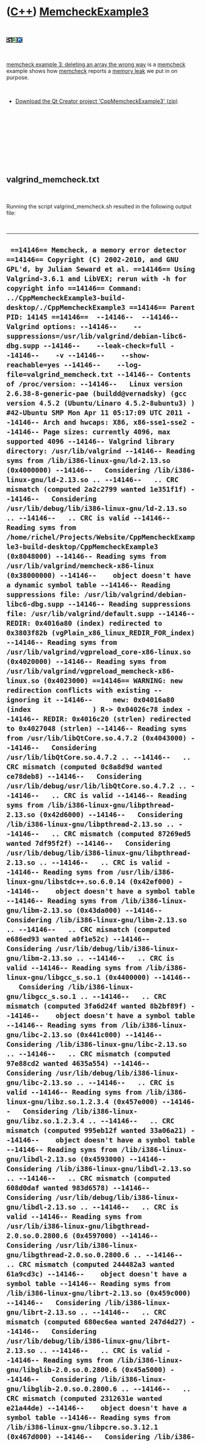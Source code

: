 



 

 

 

 

 

([C++](Cpp.htm)) [MemcheckExample3](CppMemcheckExample3.htm)
============================================================

 

![STL](PicStl.png)![Qt
Creator](PicQtCreator.png)![Lubuntu](PicLubuntu.png)

 

[memcheck example 3: deleting an array the wrong
way](CppMemcheckExample3.htm) is a [memcheck](CppMemcheck.htm) example
shows how [memcheck](CppMemcheck.htm) reports a [memory
leak](CppMemoryLeak.htm) we put in on purpose.

 

-   [Download the Qt Creator project
    'CppMemcheckExample3' (zip)](CppMemcheckExample3.zip)

 

 

 

 

 

valgrind\_memcheck.txt
----------------------

 

Running the script valgrind\_memcheck.sh resulted in the following
output file:

 

  -------------------------------------------------------------------------------------------------------------------------------------------------------------------------------------------------------------------------------------------------------------------------------------------------------------------------------------------------------------------------------------------------------------------------------------------------------------------------------------------------------------------------------------------------------------------------------------------------------------------------------------------------------------------------------------------------------------------------------------------------------------------------------------------------------------------------------------------------------------------------------------------------------------------------------------------------------------------------------------------------------------------------------------------------------------------------------------------------------------------------------------------------------------------------------------------------------------------------------------------------------------------------------------------------------------------------------------------------------------------------------------------------------------------------------------------------------------------------------------------------------------------------------------------------------------------------------------------------------------------------------------------------------------------------------------------------------------------------------------------------------------------------------------------------------------------------------------------------------------------------------------------------------------------------------------------------------------------------------------------------------------------------------------------------------------------------------------------------------------------------------------------------------------------------------------------------------------------------------------------------------------------------------------------------------------------------------------------------------------------------------------------------------------------------------------------------------------------------------------------------------------------------------------------------------------------------------------------------------------------------------------------------------------------------------------------------------------------------------------------------------------------------------------------------------------------------------------------------------------------------------------------------------------------------------------------------------------------------------------------------------------------------------------------------------------------------------------------------------------------------------------------------------------------------------------------------------------------------------------------------------------------------------------------------------------------------------------------------------------------------------------------------------------------------------------------------------------------------------------------------------------------------------------------------------------------------------------------------------------------------------------------------------------------------------------------------------------------------------------------------------------------------------------------------------------------------------------------------------------------------------------------------------------------------------------------------------------------------------------------------------------------------------------------------------------------------------------------------------------------------------------------------------------------------------------------------------------------------------------------------------------------------------------------------------------------------------------------------------------------------------------------------------------------------------------------------------------------------------------------------------------------------------------------------------------------------------------------------------------------------------------------------------------------------------------------------------------------------------------------------------------------------------------------------------------------------------------------------------------------------------------------------------------------------------------------------------------------------------------------------------------------------------------------------------------------------------------------------------------------------------------------------------------------------------------------------------------------------------------------------------------------------------------------------------------------------------------------------------------------------------------------------------------------------------------------------------------------------------------------------------------------------------------------------------------------------------------------------------------------------------------------------------------------------------------------------------------------------------------------------------------------------------------------------------------------------------------------------------------------------------------------------------------------------------------------------------------------------------------------------------------------------------------------------------------------------------------------------------------------------------------------------------------------------------------------------------------------------------------------------------------------------------------------------------------------------------------------------------------------------------------------------------------------------------------------------------------------------------------------------------------------------------------------------------------------------------------------------------------------------------------------------------------------------------------------------------------------------------------------------------------------------------------------------------------------------------------------------------------------------------------------------------------------------------------------------------------------------------------------------------------------------------------------------------------------------------------------------------------------------------------------------------------------------------------------------------------------------------------------------------------------------------------------------------------------------------------------------------------------------------------------------------------------------------------------------------------------------------------------------------------------------------------------------------------------------------------------------------------------------------------------------------------------------------------------------------------------------------------------------------------------------------------------------------------------------------------------------------------------------------------------------------------------------------------------------------------------------------------------------------------------------------------------------------------------------------------------------------------------------------------------------------------------------------------------------------------------------------------------------------------------------------------------------------------------------------------------------------------------------------------------------------------------------------------------------------------------------------------------------------------------------------------------------------------------------------------------------------------------------------------------------------------------------------------------------------------------------------------------------------------------------------------------------------------------------------------------------------------------------------------------------------------------------------------------------------------------------------------------------------------------------------------------------------------------------------------------------------------------------------------------------------------------------------------------------------------------------------------------------------------------------------------------------------------------------------------------------------------------------------------------------------------------------------------------------------------------------------------------------------------------------------------------------------------------------------------------------------------------------------------------------------------------------------------------------------------------------------------------------------------------------------------------------------------------------------------------------------------------------------------------------------------------------------------------------------------------------------------------------------------------------------------------------------------------------------------------------------------------------------------------------------------------------------------------------------------------------------------------------------------------------------------------
  ` ==14146== Memcheck, a memory error detector ==14146== Copyright (C) 2002-2010, and GNU GPL'd, by Julian Seward et al. ==14146== Using Valgrind-3.6.1 and LibVEX; rerun with -h for copyright info ==14146== Command: ../CppMemcheckExample3-build-desktop/./CppMemcheckExample3 ==14146== Parent PID: 14145 ==14146==  --14146--  --14146-- Valgrind options: --14146--    --suppressions=/usr/lib/valgrind/debian-libc6-dbg.supp --14146--    --leak-check=full --14146--    -v --14146--    --show-reachable=yes --14146--    --log-file=valgrind_memcheck.txt --14146-- Contents of /proc/version: --14146--   Linux version 2.6.38-8-generic-pae (buildd@vernadsky) (gcc version 4.5.2 (Ubuntu/Linaro 4.5.2-8ubuntu3) ) #42-Ubuntu SMP Mon Apr 11 05:17:09 UTC 2011 --14146-- Arch and hwcaps: X86, x86-sse1-sse2 --14146-- Page sizes: currently 4096, max supported 4096 --14146-- Valgrind library directory: /usr/lib/valgrind --14146-- Reading syms from /lib/i386-linux-gnu/ld-2.13.so (0x4000000) --14146--   Considering /lib/i386-linux-gnu/ld-2.13.so .. --14146--   .. CRC mismatch (computed 2a2c2799 wanted 1e351f1f) --14146--   Considering /usr/lib/debug/lib/i386-linux-gnu/ld-2.13.so .. --14146--   .. CRC is valid --14146-- Reading syms from /home/richel/Projects/Website/CppMemcheckExample3-build-desktop/CppMemcheckExample3 (0x8048000) --14146-- Reading syms from /usr/lib/valgrind/memcheck-x86-linux (0x38000000) --14146--    object doesn't have a dynamic symbol table --14146-- Reading suppressions file: /usr/lib/valgrind/debian-libc6-dbg.supp --14146-- Reading suppressions file: /usr/lib/valgrind/default.supp --14146-- REDIR: 0x4016a80 (index) redirected to 0x3803f82b (vgPlain_x86_linux_REDIR_FOR_index) --14146-- Reading syms from /usr/lib/valgrind/vgpreload_core-x86-linux.so (0x4020000) --14146-- Reading syms from /usr/lib/valgrind/vgpreload_memcheck-x86-linux.so (0x4023000) ==14146== WARNING: new redirection conflicts with existing -- ignoring it --14146--     new: 0x04016a80 (index               ) R-> 0x04026c78 index --14146-- REDIR: 0x4016c20 (strlen) redirected to 0x4027048 (strlen) --14146-- Reading syms from /usr/lib/libQtCore.so.4.7.2 (0x4043000) --14146--   Considering /usr/lib/libQtCore.so.4.7.2 .. --14146--   .. CRC mismatch (computed 0c8a8d9d wanted ce78deb8) --14146--   Considering /usr/lib/debug/usr/lib/libQtCore.so.4.7.2 .. --14146--   .. CRC is valid --14146-- Reading syms from /lib/i386-linux-gnu/libpthread-2.13.so (0x42d6000) --14146--   Considering /lib/i386-linux-gnu/libpthread-2.13.so .. --14146--   .. CRC mismatch (computed 87269ed5 wanted 7df95f2f) --14146--   Considering /usr/lib/debug/lib/i386-linux-gnu/libpthread-2.13.so .. --14146--   .. CRC is valid --14146-- Reading syms from /usr/lib/i386-linux-gnu/libstdc++.so.6.0.14 (0x42ef000) --14146--    object doesn't have a symbol table --14146-- Reading syms from /lib/i386-linux-gnu/libm-2.13.so (0x43da000) --14146--   Considering /lib/i386-linux-gnu/libm-2.13.so .. --14146--   .. CRC mismatch (computed e686ed93 wanted a0f1e52c) --14146--   Considering /usr/lib/debug/lib/i386-linux-gnu/libm-2.13.so .. --14146--   .. CRC is valid --14146-- Reading syms from /lib/i386-linux-gnu/libgcc_s.so.1 (0x4400000) --14146--   Considering /lib/i386-linux-gnu/libgcc_s.so.1 .. --14146--   .. CRC mismatch (computed 3fa6d24f wanted 8b2bf89f) --14146--    object doesn't have a symbol table --14146-- Reading syms from /lib/i386-linux-gnu/libc-2.13.so (0x441c000) --14146--   Considering /lib/i386-linux-gnu/libc-2.13.so .. --14146--   .. CRC mismatch (computed 97e88cd2 wanted 4635a554) --14146--   Considering /usr/lib/debug/lib/i386-linux-gnu/libc-2.13.so .. --14146--   .. CRC is valid --14146-- Reading syms from /lib/i386-linux-gnu/libz.so.1.2.3.4 (0x457e000) --14146--   Considering /lib/i386-linux-gnu/libz.so.1.2.3.4 .. --14146--   .. CRC mismatch (computed 995eb12f wanted 33a06a21) --14146--    object doesn't have a symbol table --14146-- Reading syms from /lib/i386-linux-gnu/libdl-2.13.so (0x4593000) --14146--   Considering /lib/i386-linux-gnu/libdl-2.13.so .. --14146--   .. CRC mismatch (computed 608d0daf wanted 983d6578) --14146--   Considering /usr/lib/debug/lib/i386-linux-gnu/libdl-2.13.so .. --14146--   .. CRC is valid --14146-- Reading syms from /usr/lib/i386-linux-gnu/libgthread-2.0.so.0.2800.6 (0x4597000) --14146--   Considering /usr/lib/i386-linux-gnu/libgthread-2.0.so.0.2800.6 .. --14146--   .. CRC mismatch (computed 244482a3 wanted 61a9cd3c) --14146--    object doesn't have a symbol table --14146-- Reading syms from /lib/i386-linux-gnu/librt-2.13.so (0x459c000) --14146--   Considering /lib/i386-linux-gnu/librt-2.13.so .. --14146--   .. CRC mismatch (computed 680ec6ea wanted 247d4d27) --14146--   Considering /usr/lib/debug/lib/i386-linux-gnu/librt-2.13.so .. --14146--   .. CRC is valid --14146-- Reading syms from /lib/i386-linux-gnu/libglib-2.0.so.0.2800.6 (0x45a5000) --14146--   Considering /lib/i386-linux-gnu/libglib-2.0.so.0.2800.6 .. --14146--   .. CRC mismatch (computed 2312631e wanted e21a44de) --14146--    object doesn't have a symbol table --14146-- Reading syms from /lib/i386-linux-gnu/libpcre.so.3.12.1 (0x467d000) --14146--   Considering /lib/i386-linux-gnu/libpcre.so.3.12.1 .. --14146--   .. CRC mismatch (computed 9e5ab3c1 wanted 29aaf7e3) --14146--    object doesn't have a symbol table --14146-- REDIR: 0x448ffb0 (strncmp) redirected to 0x4020479 (_vgnU_ifunc_wrapper) --14146-- REDIR: 0x4497140 (strstr) redirected to 0x4020479 (_vgnU_ifunc_wrapper) --14146-- REDIR: 0x4496db0 (__GI_strstr) redirected to 0x4028ef1 (strstr) --14146-- REDIR: 0x44900b0 (rindex) redirected to 0x4026acc (rindex) --14146-- REDIR: 0x439b650 (operator new(unsigned int)) redirected to 0x4026398 (operator new(unsigned int)) --14146-- REDIR: 0x448bef0 (malloc) redirected to 0x40267df (malloc) --14146-- REDIR: 0x439b790 (operator new[](unsigned int)) redirected to 0x4025ece (operator new[](unsigned int)) --14146-- REDIR: 0x4399510 (operator delete[](void*)) redirected to 0x4025504 (operator delete[](void*)) --14146-- REDIR: 0x43994b0 (operator delete(void*)) redirected to 0x4025882 (operator delete(void*)) ==14146== Mismatched free() / delete / delete [] ==14146==    at 0x4025907: operator delete(void*) (vg_replace_malloc.c:387) ==14146==    by 0x80485D9: Bad() (in /home/richel/Projects/Website/CppMemcheckExample3-build-desktop/CppMemcheckExample3) ==14146==    by 0x80485EF: main (in /home/richel/Projects/Website/CppMemcheckExample3-build-desktop/CppMemcheckExample3) ==14146==  Address 0x46be360 is 0 bytes inside a block of size 40 alloc'd ==14146==    at 0x4025F53: operator new[](unsigned int) (vg_replace_malloc.c:299) ==14146==    by 0x80485D1: Bad() (in /home/richel/Projects/Website/CppMemcheckExample3-build-desktop/CppMemcheckExample3) ==14146==    by 0x80485EF: main (in /home/richel/Projects/Website/CppMemcheckExample3-build-desktop/CppMemcheckExample3) ==14146==  ==14146== Mismatched free() / delete / delete [] ==14146==    at 0x4025907: operator delete(void*) (vg_replace_malloc.c:387) ==14146==    by 0x80485D9: Bad() (in /home/richel/Projects/Website/CppMemcheckExample3-build-desktop/CppMemcheckExample3) ==14146==    by 0x80485F9: main (in /home/richel/Projects/Website/CppMemcheckExample3-build-desktop/CppMemcheckExample3) ==14146==  Address 0x46be410 is 0 bytes inside a block of size 40 alloc'd ==14146==    at 0x4025F53: operator new[](unsigned int) (vg_replace_malloc.c:299) ==14146==    by 0x80485D1: Bad() (in /home/richel/Projects/Website/CppMemcheckExample3-build-desktop/CppMemcheckExample3) ==14146==    by 0x80485F9: main (in /home/richel/Projects/Website/CppMemcheckExample3-build-desktop/CppMemcheckExample3) ==14146==  --14146-- REDIR: 0x448c3b0 (free) redirected to 0x4025b6b (free) ==14146==  ==14146== HEAP SUMMARY: ==14146==     in use at exit: 0 bytes in 0 blocks ==14146==   total heap usage: 12 allocs, 12 frees, 496 bytes allocated ==14146==  ==14146== All heap blocks were freed -- no leaks are possible ==14146==  ==14146== ERROR SUMMARY: 2 errors from 2 contexts (suppressed: 33 from 6) ==14146==  ==14146== 1 errors in context 1 of 2: ==14146== Mismatched free() / delete / delete [] ==14146==    at 0x4025907: operator delete(void*) (vg_replace_malloc.c:387) ==14146==    by 0x80485D9: Bad() (in /home/richel/Projects/Website/CppMemcheckExample3-build-desktop/CppMemcheckExample3) ==14146==    by 0x80485F9: main (in /home/richel/Projects/Website/CppMemcheckExample3-build-desktop/CppMemcheckExample3) ==14146==  Address 0x46be410 is 0 bytes inside a block of size 40 alloc'd ==14146==    at 0x4025F53: operator new[](unsigned int) (vg_replace_malloc.c:299) ==14146==    by 0x80485D1: Bad() (in /home/richel/Projects/Website/CppMemcheckExample3-build-desktop/CppMemcheckExample3) ==14146==    by 0x80485F9: main (in /home/richel/Projects/Website/CppMemcheckExample3-build-desktop/CppMemcheckExample3) ==14146==  ==14146==  ==14146== 1 errors in context 2 of 2: ==14146== Mismatched free() / delete / delete [] ==14146==    at 0x4025907: operator delete(void*) (vg_replace_malloc.c:387) ==14146==    by 0x80485D9: Bad() (in /home/richel/Projects/Website/CppMemcheckExample3-build-desktop/CppMemcheckExample3) ==14146==    by 0x80485EF: main (in /home/richel/Projects/Website/CppMemcheckExample3-build-desktop/CppMemcheckExample3) ==14146==  Address 0x46be360 is 0 bytes inside a block of size 40 alloc'd ==14146==    at 0x4025F53: operator new[](unsigned int) (vg_replace_malloc.c:299) ==14146==    by 0x80485D1: Bad() (in /home/richel/Projects/Website/CppMemcheckExample3-build-desktop/CppMemcheckExample3) ==14146==    by 0x80485EF: main (in /home/richel/Projects/Website/CppMemcheckExample3-build-desktop/CppMemcheckExample3) ==14146==  --14146--  --14146-- used_suppression:     33 U1004-ARM-_dl_relocate_object ==14146==  ==14146== ERROR SUMMARY: 2 errors from 2 contexts (suppressed: 33 from 6)`
  -------------------------------------------------------------------------------------------------------------------------------------------------------------------------------------------------------------------------------------------------------------------------------------------------------------------------------------------------------------------------------------------------------------------------------------------------------------------------------------------------------------------------------------------------------------------------------------------------------------------------------------------------------------------------------------------------------------------------------------------------------------------------------------------------------------------------------------------------------------------------------------------------------------------------------------------------------------------------------------------------------------------------------------------------------------------------------------------------------------------------------------------------------------------------------------------------------------------------------------------------------------------------------------------------------------------------------------------------------------------------------------------------------------------------------------------------------------------------------------------------------------------------------------------------------------------------------------------------------------------------------------------------------------------------------------------------------------------------------------------------------------------------------------------------------------------------------------------------------------------------------------------------------------------------------------------------------------------------------------------------------------------------------------------------------------------------------------------------------------------------------------------------------------------------------------------------------------------------------------------------------------------------------------------------------------------------------------------------------------------------------------------------------------------------------------------------------------------------------------------------------------------------------------------------------------------------------------------------------------------------------------------------------------------------------------------------------------------------------------------------------------------------------------------------------------------------------------------------------------------------------------------------------------------------------------------------------------------------------------------------------------------------------------------------------------------------------------------------------------------------------------------------------------------------------------------------------------------------------------------------------------------------------------------------------------------------------------------------------------------------------------------------------------------------------------------------------------------------------------------------------------------------------------------------------------------------------------------------------------------------------------------------------------------------------------------------------------------------------------------------------------------------------------------------------------------------------------------------------------------------------------------------------------------------------------------------------------------------------------------------------------------------------------------------------------------------------------------------------------------------------------------------------------------------------------------------------------------------------------------------------------------------------------------------------------------------------------------------------------------------------------------------------------------------------------------------------------------------------------------------------------------------------------------------------------------------------------------------------------------------------------------------------------------------------------------------------------------------------------------------------------------------------------------------------------------------------------------------------------------------------------------------------------------------------------------------------------------------------------------------------------------------------------------------------------------------------------------------------------------------------------------------------------------------------------------------------------------------------------------------------------------------------------------------------------------------------------------------------------------------------------------------------------------------------------------------------------------------------------------------------------------------------------------------------------------------------------------------------------------------------------------------------------------------------------------------------------------------------------------------------------------------------------------------------------------------------------------------------------------------------------------------------------------------------------------------------------------------------------------------------------------------------------------------------------------------------------------------------------------------------------------------------------------------------------------------------------------------------------------------------------------------------------------------------------------------------------------------------------------------------------------------------------------------------------------------------------------------------------------------------------------------------------------------------------------------------------------------------------------------------------------------------------------------------------------------------------------------------------------------------------------------------------------------------------------------------------------------------------------------------------------------------------------------------------------------------------------------------------------------------------------------------------------------------------------------------------------------------------------------------------------------------------------------------------------------------------------------------------------------------------------------------------------------------------------------------------------------------------------------------------------------------------------------------------------------------------------------------------------------------------------------------------------------------------------------------------------------------------------------------------------------------------------------------------------------------------------------------------------------------------------------------------------------------------------------------------------------------------------------------------------------------------------------------------------------------------------------------------------------------------------------------------------------------------------------------------------------------------------------------------------------------------------------------------------------------------------------------------------------------------------------------------------------------------------------------------------------------------------------------------------------------------------------------------------------------------------------------------------------------------------------------------------------------------------------------------------------------------------------------------------------------------------------------------------------------------------------------------------------------------------------------------------------------------------------------------------------------------------------------------------------------------------------------------------------------------------------------------------------------------------------------------------------------------------------------------------------------------------------------------------------------------------------------------------------------------------------------------------------------------------------------------------------------------------------------------------------------------------------------------------------------------------------------------------------------------------------------------------------------------------------------------------------------------------------------------------------------------------------------------------------------------------------------------------------------------------------------------------------------------------------------------------------------------------------------------------------------------------------------------------------------------------------------------------------------------------------------------------------------------------------------------------------------------------------------------------------------------------------------------------------------------------------------------------------------------------------------------------------------------------------------------------

 

[valgrind](CppValgrind.htm) did detect the [memory
leak](CppMemoryLeak.htm) in [main](CppMain.htm), but does not report
exactly which line caused this.

Technical facts
---------------

 

[Operating system(s) or programming environment(s)](CppOs.htm)

-   ![Lubuntu](PicLubuntu.png) [Lubuntu](CppLubuntu.htm) 15.04 (vivid)

[IDE(s)](CppIde.htm):

-   ![Qt Creator](PicQtCreator.png) [Qt Creator](CppQtCreator.htm) 3.1.1

[Project type](CppQtProjectType.htm):

-   ![console](PicConsole.png) [Console
    application](CppConsoleApplication.htm)

[C++ standard](CppStandard.htm):

-   ![C++98](PicCpp98.png) [C++98](Cpp98.htm)

[Compiler(s)](CppCompiler.htm):

-   [G++](CppGpp.htm) 4.9.2

[Libraries](CppLibrary.htm) used:

-   ![STL](PicStl.png) [STL](CppStl.htm): GNU ISO C++ Library, version
    4.9.2

 

 

 

 

 

[Qt project file](CppQtProjectFile.htm): ./CppMemcheckExample3/CppMemcheckExample3.pro
--------------------------------------------------------------------------------------

 

  -------------------------------------------------------------------------------------------------------------------------------------------------------------------------------------------------------------------------------------------------------------------------------------------------------------------------------------------------------------------------------------------------------------------
  ` include(../../ConsoleApplication.pri) #Or use the code below # QT += core # QT += gui # greaterThan(QT_MAJOR_VERSION, 4): QT += widgets # CONFIG   += console # CONFIG   -= app_bundle # TEMPLATE = app # CONFIG(release, debug|release) { #   DEFINES += NDEBUG NTRACE_BILDERBIKKEL # } # QMAKE_CXXFLAGS += -std=c++11 -Wall -Wextra -Weffc++ # unix { #   QMAKE_CXXFLAGS += -Werror # }  SOURCES += main.cpp`
  -------------------------------------------------------------------------------------------------------------------------------------------------------------------------------------------------------------------------------------------------------------------------------------------------------------------------------------------------------------------------------------------------------------------

 

 

 

 

 

./CppMemcheckExample3/main.cpp
------------------------------

 

  ---------------------------------------------------------------------------------------------------------------------------------------------------------------------------------------------------------------
  ` void Good() {   int * p = new int[10];   delete[] p; }  void Bad() {   int * p = new int[10];   delete p; //Bad: memory leak, should call delete[] }  int main() {   Good();   Bad();   Good();   Bad(); }`
  ---------------------------------------------------------------------------------------------------------------------------------------------------------------------------------------------------------------

 

 

 

 

 

./CppMemcheckExample3/valgrind\_memcheck.sh
-------------------------------------------

 

  -------------------------------------------------------------------------------------------------------------------------------------------------------------
  ` #!/bin/sh valgrind --leak-check=full -v --show-reachable=yes --log-file=valgrind_memcheck.txt ../CppValgrindExample3-build-desktop/./CppValgrindExample3`
  -------------------------------------------------------------------------------------------------------------------------------------------------------------

 

 

 

 

 





 

[![Valid XHTML 1.0 Strict](valid-xhtml10.png){width="88"
height="31"}](http://validator.w3.org/check?uri=referer)

This page has been created by the [tool](Tools.htm)
[CodeToHtml](ToolCodeToHtml.htm)
